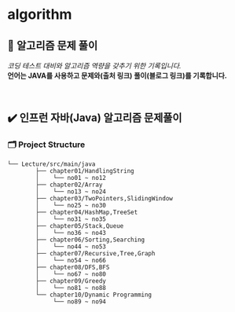 # algorithm
## 🧠 알고리즘 문제 풀이
_코딩 테스트 대비와 알고리즘 역량을 갖추기 위한 기록입니다._  
**언어는 JAVA를 사용하고 문제와(출처 링크) 풀이(블로그 링크)를 기록합니다.**

<br>

## ✔️ 인프런 자바(Java) 알고리즘 문제풀이

### 🗂️ Project Structure
```
└── Lecture/src/main/java
        ├── chapter01/HandlingString
        │    └── no01 ~ no12
        ├── chapter02/Array
        │    └── no13 ~ no24
        ├── chapter03/TwoPointers,SlidingWindow
        │    └── no25 ~ no30
        ├── chapter04/HashMap,TreeSet
        │    └── no31 ~ no35
        ├── chapter05/Stack,Queue
        │    └── no36 ~ no43
        ├── chapter06/Sorting,Searching
        │    └── no44 ~ no53
        ├── chapter07/Recursive,Tree,Graph
        │    └── no54 ~ no66
        ├── chapter08/DFS,BFS
        │    └── no67 ~ no80
        ├── chapter09/Greedy
        │    └── no81 ~ no88
        └── chapter10/Dynamic Programming
             └── no89 ~ no94
```
